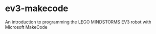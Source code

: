 # ev3-makecode
An introduction to programming the LEGO MINDSTORMS EV3 robot with Microsoft MakeCode

